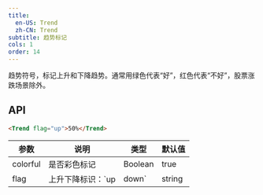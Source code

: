 ```yaml
---
title: 
  en-US: Trend
  zh-CN: Trend
subtitle: 趋势标记
cols: 1
order: 14
---
```


趋势符号，标记上升和下降趋势。通常用绿色代表“好”，红色代表“不好”，股票涨跌场景除外。

## API

```html
<Trend flag="up">50%</Trend>
```

| 参数     | 说明                    | 类型    | 默认值 |
| -------- | ----------------------- | ------- | ------ |
| colorful | 是否彩色标记            | Boolean | true   |
| flag     | 上升下降标识：`up|down` | string  | -      |
